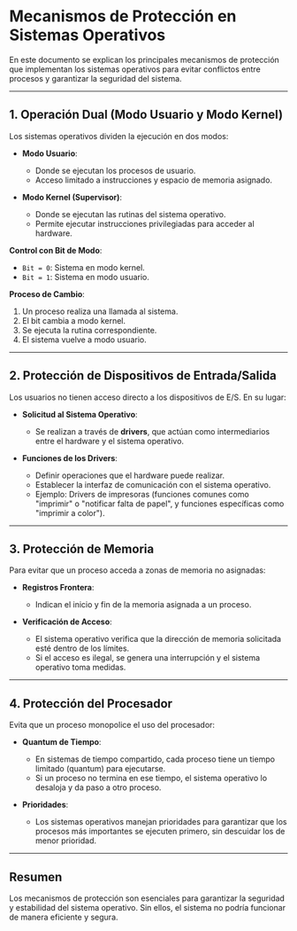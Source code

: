 # Mecanismos de Protección en Sistemas Operativos

En este documento se explican los principales mecanismos de protección que implementan los sistemas operativos para evitar conflictos entre procesos y garantizar la seguridad del sistema.

---

## 1. Operación Dual (Modo Usuario y Modo Kernel)

Los sistemas operativos dividen la ejecución en dos modos:

- **Modo Usuario**:
  - Donde se ejecutan los procesos de usuario.
  - Acceso limitado a instrucciones y espacio de memoria asignado.
  
- **Modo Kernel (Supervisor)**:
  - Donde se ejecutan las rutinas del sistema operativo.
  - Permite ejecutar instrucciones privilegiadas para acceder al hardware.

**Control con Bit de Modo**:
- `Bit = 0`: Sistema en modo kernel.
- `Bit = 1`: Sistema en modo usuario.
  
**Proceso de Cambio**:
1. Un proceso realiza una llamada al sistema.
2. El bit cambia a modo kernel.
3. Se ejecuta la rutina correspondiente.
4. El sistema vuelve a modo usuario.

---

## 2. Protección de Dispositivos de Entrada/Salida

Los usuarios no tienen acceso directo a los dispositivos de E/S. En su lugar:

- **Solicitud al Sistema Operativo**:
  - Se realizan a través de **drivers**, que actúan como intermediarios entre el hardware y el sistema operativo.
  
- **Funciones de los Drivers**:
  - Definir operaciones que el hardware puede realizar.
  - Establecer la interfaz de comunicación con el sistema operativo.
  - Ejemplo: Drivers de impresoras (funciones comunes como "imprimir" o "notificar falta de papel", y funciones específicas como "imprimir a color").

---

## 3. Protección de Memoria

Para evitar que un proceso acceda a zonas de memoria no asignadas:

- **Registros Frontera**:
  - Indican el inicio y fin de la memoria asignada a un proceso.
  
- **Verificación de Acceso**:
  - El sistema operativo verifica que la dirección de memoria solicitada esté dentro de los límites.
  - Si el acceso es ilegal, se genera una interrupción y el sistema operativo toma medidas.

---

## 4. Protección del Procesador

Evita que un proceso monopolice el uso del procesador:

- **Quantum de Tiempo**:
  - En sistemas de tiempo compartido, cada proceso tiene un tiempo limitado (quantum) para ejecutarse.
  - Si un proceso no termina en ese tiempo, el sistema operativo lo desaloja y da paso a otro proceso.
  
- **Prioridades**:
  - Los sistemas operativos manejan prioridades para garantizar que los procesos más importantes se ejecuten primero, sin descuidar los de menor prioridad.

---

## Resumen

Los mecanismos de protección son esenciales para garantizar la seguridad y estabilidad del sistema operativo. Sin ellos, el sistema no podría funcionar de manera eficiente y segura.
